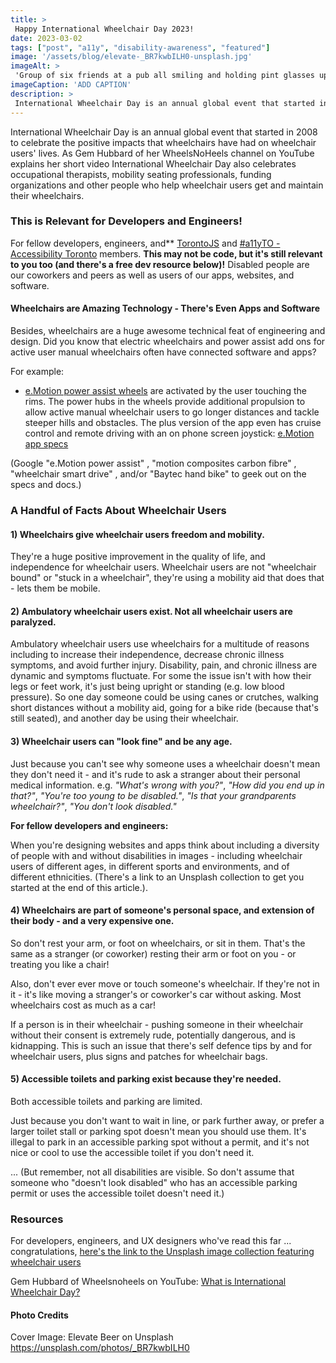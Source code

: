 ```yaml
---
title: > 
 Happy International Wheelchair Day 2023! 
date: 2023-03-02
tags: ["post", "a11y", "disability-awareness", "featured"]
image: '/assets/blog/elevate-_BR7kwbILH0-unsplash.jpg'
imageAlt: >
 'Group of six friends at a pub all smiling and holding pint glasses up for cheets while taking a selfi photo. The two in the foreground are a man and a woman. The woman has long dark, wavy hair with golden highlights, medium skin tone, and is in an active user, low back, black manual wheelchair. She is wearing a animal print spagetti strap tank top and jeans. The man has medium brown short hair, no beard, and is wearing a tshirt and jeans. There are four people in the background. The one on the left and closest to the two in front is smiling, has dark short hair with the sides buzz cut. She's wearing a grey tank top and is using a black electric wheelchair. The other three friends are one man and two women standing up. The man is wearing a kaki green t-shirt, has short black hair buzzed shorter on the sides and has dark skin. The woman beside him is wearing a white t-shirt has long brown hair and medium toned skin. The last woman on the back right is wearing an elblow length baseball style t-shirt with a white body and yellow arms.'
imageCaption: 'ADD CAPTION'
description: > 
 International Wheelchair Day is an annual global event that started in 2008 to celebrate the positive impacts that wheelchairs have had on wheelchair users' lives. For fellow developers, and engineers this may not be a coding article, but it's still relevant for us. Disabled people are our coworkers and peers as well as users of our apps, websites, and software. wheelchairs are a huge awesome technical feat of engineering and design. Did you know that electric wheelchairs and power assist add ons for active user manual wheelchairs often have connected software and apps? Plus, I included a free dev resource at the end of the article!
---
```


International Wheelchair Day is an annual global event that started in 2008 to celebrate the positive impacts that wheelchairs have had on wheelchair users' lives.  As Gem Hubbard of her WheelsNoHeels channel on YouTube explains her short video  International Wheelchair Day also celebrates occupational therapists, mobility seating professionals, funding organizations and other people who help wheelchair users get and maintain their wheelchairs. 

### This is Relevant for Developers and Engineers!

For fellow developers, engineers, and** [TorontoJS](https://www.linkedin.com/feed/#) and [#a11yTO - Accessibility Toronto](https://www.linkedin.com/feed/#) members. **This may not be code, but it's still relevant to you too (and there's a free dev resource below)!** Disabled people are our coworkers and peers as well as users of our apps, websites, and software.

#### Wheelchairs are Amazing Technology - There's Even Apps and Software

Besides, wheelchairs are a huge awesome technical feat of engineering and design. Did you know that electric wheelchairs and power assist add ons for active user manual wheelchairs often have connected software and apps?

For example:
- [e.Motion power assist wheels](https://www.alber.de/en/products/active-drives/e-motion/) are activated by the user touching the rims. The power hubs in the wheels provide additional propulsion to allow active manual wheelchair users to go longer distances and tackle steeper hills and obstacles.  The plus version of the app even has cruise control and remote driving with an on phone screen joystick: 
  [e.Motion app specs](https://www.alber.de/en/products/active-drives/e-motion/#app)

(Google "e.Motion power assist" , "motion composites carbon fibre" , "wheelchair smart drive" , and/or "Baytec hand bike" to geek out on the specs and docs.) 

### A Handful of Facts About Wheelchair Users

#### 1) Wheelchairs give wheelchair users freedom and mobility.

They're a huge positive improvement in the quality of life, and independence for wheelchair users. Wheelchair users are not "wheelchair bound" or "stuck in a wheelchair", they're using a mobility aid that does that - lets them be mobile.

#### 2) Ambulatory wheelchair users exist. Not all wheelchair users are paralyzed.

Ambulatory wheelchair users use wheelchairs for a multitude of reasons including to increase their independence, decrease chronic illness symptoms, and avoid further injury. Disability, pain, and chronic illness are dynamic and symptoms fluctuate. For some the issue isn't with how their legs or feet work, it's just being upright or standing (e.g.  low blood pressure). So one day someone could be using canes or crutches, walking short distances without a mobility aid, going for a bike ride (because that's still seated), and another day be using their wheelchair.

#### 3) Wheelchair users can "look fine" and be any age.

Just because you can't see why someone uses a wheelchair doesn't mean they don't need it - and it's rude to ask a stranger about their personal medical information. e.g. *"What's wrong with you?"*, *"How did you end up in that?"*, *"You're too young to be disabled."*, *"Is that your grandparents wheelchair?"*, *"You don't look disabled."*

**For fellow developers and engineers:**

When you're designing websites and apps think about including a diversity of people with and without disabilities in images - including wheelchair users of different ages, in different sports and environments, and of different ethnicities. (There's a link to an Unsplash collection to get you started at the end of this article.).

#### 4) Wheelchairs are part of someone's personal space, and extension of their body - and a very expensive one.

So don't rest your arm, or foot on wheelchairs, or sit in them. That's the same as a stranger (or coworker) resting their arm or foot on you - or treating you like a chair!

Also, don't ever ever move or touch someone's wheelchair. If they're not in it - it's like moving a stranger's or coworker's car without asking. Most wheelchairs cost as much as a car! 

If a person is in their wheelchair - pushing someone in their wheelchair without their consent is extremely rude, potentially dangerous, and is kidnapping. This is such an issue that there's self defence tips by and for wheelchair users, plus signs and patches for wheelchair bags.

#### 5) Accessible toilets and parking exist because they're needed.

Both accessible toilets and parking are limited.

Just because you don't want to wait in line, or park further away, or prefer a larger toilet stall or parking spot doesn't mean you should use them. It's illegal to park in an accessible parking spot without a permit, and it's not nice or cool to use the accessible toilet if you don't need it.  

... (But remember, not all disabilities are visible. So don't assume that someone who "doesn't look disabled" who has an accessible parking permit or uses the accessible toilet doesn't need it.)

### Resources

For developers, engineers, and UX designers who've read this far ... congratulations, [here's the link to the Unsplash image collection featuring wheelchair users](https://unsplash.com/collections/6HgUpnEdH54/bitesize-accessibility)
  
Gem Hubbard of Wheelsnoheels on YouTube:  [What is International Wheelchair Day?](https://www.youtube.com/shorts/80fZ_xmmyJY)

#### Photo Credits

Cover Image: Elevate Beer on Unsplash https://unsplash.com/photos/_BR7kwbILH0
  